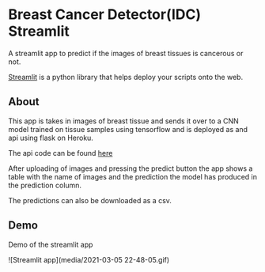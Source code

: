 # Breast Cancer Detector(IDC) Streamlit 
A streamlit app to predict if the images of breast tissues is cancerous or not.

[Streamlit](https://streamlit.io/) is a python library that helps deploy your scripts onto the web.

## About 
This app is takes in images of breast tissue and sends it over to a CNN model trained on tissue samples using tensorflow and is deployed as and api using flask on Heroku.

The api code can be found [here](https://github.com/saaranshM/breast-cancer-detector-flask)

After uploading of images and pressing the predict button the app shows a table with the name of images and the prediction the model has produced in the prediction column.

The predictions can also be downloaded as a csv.

## Demo
Demo of the streamlit app

![Streamlit app](media/2021-03-05 22-48-05.gif)
